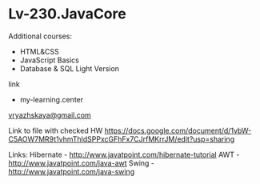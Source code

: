 # Lv-230.JavaCore

Additional courses:

- HTML&CSS
- JavaScript Basics
- Database & SQL Light Version

link
 - my-learning.center

vryazhskaya@gmail.com

Link to file with checked HW https://docs.google.com/document/d/1vbW-C5AOW7MR9t1vhmThldSPPxcGFhFx7CJrfMKrrJM/edit?usp=sharing

Links:
Hibernate - http://www.javatpoint.com/hibernate-tutorial
AWT - http://www.javatpoint.com/java-awt
Swing - http://www.javatpoint.com/java-swing
